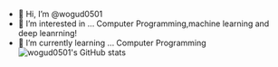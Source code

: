 - 👋 Hi, I’m @wogud0501
- 👀 I’m interested in ... Computer Programming,machine learning and deep leanrning!
- 🌱 I’m currently learning ... Computer Programming
![wogud0501's GitHub stats](https://github-readme-stats.vercel.app/api?wogud0501=wogud0501&count_private=true&show_icons=true&theme=cobalt)
